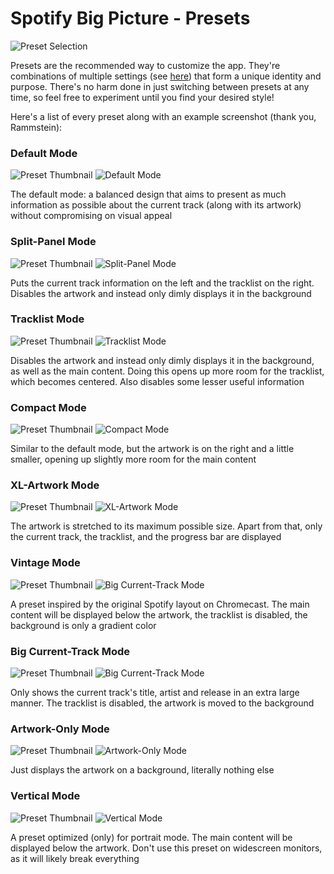 # Spotify Big Picture - Presets
![Preset Selection](https://i.imgur.com/YU2dXEz.png)

Presets are the recommended way to customize the app. They're combinations of multiple settings (see [here](https://github.com/Selbi182/SpotifyBigPicture/blob/master/SETTINGS.md)) that form a unique identity and purpose. There's no harm done in just switching between presets at any time, so feel free to experiment until you find your desired style!

Here's a list of every preset along with an example screenshot (thank you, Rammstein):

### Default Mode
![Preset Thumbnail](https://raw.githubusercontent.com/Selbi182/SpotifyBigPicture/master/src/main/resources/static/design/img/presets/preset-default.png)
![Default Mode](https://i.imgur.com/bZfvmqF.png)

The default mode: a balanced design that aims to present as much information as possible about the current track (along with its artwork) without compromising on visual appeal

### Split-Panel Mode
![Preset Thumbnail](https://raw.githubusercontent.com/Selbi182/SpotifyBigPicture/master/src/main/resources/static/design/img/presets/preset-split-text.png)
![Split-Panel Mode](https://i.imgur.com/Tr0qq7u.png)

Puts the current track information on the left and the tracklist on the right. Disables the artwork and instead only dimly displays it in the background

### Tracklist Mode
![Preset Thumbnail](https://raw.githubusercontent.com/Selbi182/SpotifyBigPicture/master/src/main/resources/static/design/img/presets/preset-tracklist.png)
![Tracklist Mode](https://i.imgur.com/YFmMLRq.png)

Disables the artwork and instead only dimly displays it in the background, as well as the main content. Doing this opens up more room for the tracklist, which becomes centered. Also disables some lesser useful information

### Compact Mode
![Preset Thumbnail](https://raw.githubusercontent.com/Selbi182/SpotifyBigPicture/master/src/main/resources/static/design/img/presets/preset-compact.png)
![Compact Mode](https://i.imgur.com/1Sl5R2Y.png)

Similar to the default mode, but the artwork is on the right and a little smaller, opening up slightly more room for the main content

### XL-Artwork Mode
![Preset Thumbnail](https://raw.githubusercontent.com/Selbi182/SpotifyBigPicture/master/src/main/resources/static/design/img/presets/preset-xl-artwork.png)
![XL-Artwork Mode](https://i.imgur.com/f3KVGAe.png)

The artwork is stretched to its maximum possible size. Apart from that, only the current track, the tracklist, and the progress bar are displayed

### Vintage Mode
![Preset Thumbnail](https://raw.githubusercontent.com/Selbi182/SpotifyBigPicture/master/src/main/resources/static/design/img/presets/preset-vintage.png)
![Big Current-Track Mode](https://i.imgur.com/irAleYD.png)

A preset inspired by the original Spotify layout on Chromecast. The main content will be displayed below the artwork, the tracklist is disabled, the background is only a gradient color

### Big Current-Track Mode
![Preset Thumbnail](https://raw.githubusercontent.com/Selbi182/SpotifyBigPicture/master/src/main/resources/static/design/img/presets/preset-big-current-song.png)
![Big Current-Track Mode](https://i.imgur.com/BtuKduc.png)

Only shows the current track's title, artist and release in an extra large manner. The tracklist is disabled, the artwork is moved to the background

### Artwork-Only Mode
![Preset Thumbnail](https://raw.githubusercontent.com/Selbi182/SpotifyBigPicture/master/src/main/resources/static/design/img/presets/preset-artwork-only.png)
![Artwork-Only Mode](https://i.imgur.com/yFOlNbz.png)

Just displays the artwork on a background, literally nothing else

### Vertical Mode
![Preset Thumbnail](https://raw.githubusercontent.com/Selbi182/SpotifyBigPicture/master/src/main/resources/static/design/img/presets/preset-vertical.png)
![Vertical Mode](https://i.imgur.com/2pQQsfn.png)

A preset optimized (only) for portrait mode. The main content will be displayed below the artwork. Don't use this preset on widescreen monitors, as it will likely break everything